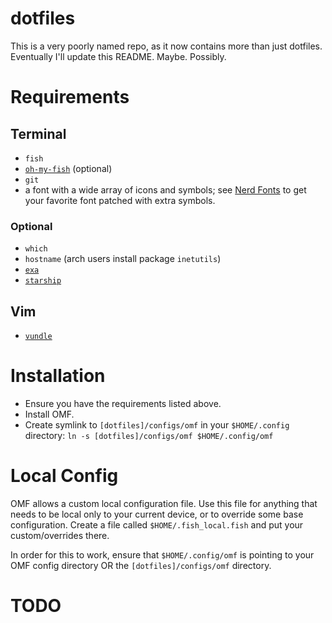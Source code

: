 dotfiles
========

This is a very poorly named repo, as it now contains more than just dotfiles. Eventually I'll update this README. Maybe. Possibly.

Requirements
============

## Terminal

* `fish`
* [`oh-my-fish`](https://github.com/oh-my-fish/oh-my-fish) (optional)
* `git`
* a font with a wide array of icons and symbols; see [Nerd Fonts](https://www.nerdfonts.com) to get your favorite font patched with extra symbols.

### Optional

* `which`
* `hostname` (arch users install package `inetutils`)
* [`exa`](https://github.com/ogham/exa)
* [`starship`](https://starship.rs)

## Vim

* [`vundle`](https://github.com/VundleVim/Vundle.vim)

Installation
============

* Ensure you have the requirements listed above.
* Install OMF.
* Create symlink to `[dotfiles]/configs/omf` in your `$HOME/.config` directory: `ln -s [dotfiles]/configs/omf $HOME/.config/omf`

Local Config
============

OMF allows a custom local configuration file. Use this file for anything that needs to be local only to your current device, or to override some base configuration. Create a file called `$HOME/.fish_local.fish` and put your custom/overrides there.

In order for this to work, ensure that `$HOME/.config/omf` is pointing to your OMF config directory OR the `[dotfiles]/configs/omf` directory.

# TODO
